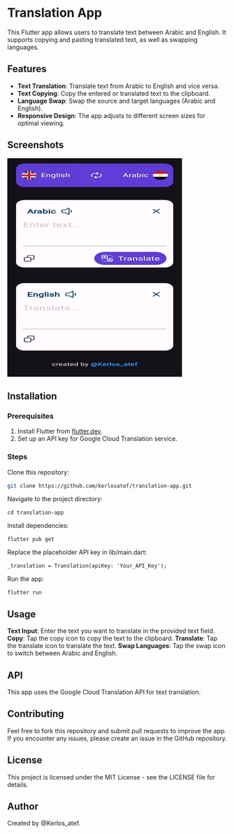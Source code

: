 # Translation App

This Flutter app allows users to translate text between Arabic and English. It supports copying and pasting translated text, as well as swapping languages.

## Features

- **Text Translation**: Translate text from Arabic to English and vice versa.
- **Text Copying**: Copy the entered or translated text to the clipboard.
- **Language Swap**: Swap the source and target languages (Arabic and English).
- **Responsive Design**: The app adjusts to different screen sizes for optimal viewing.

## Screenshots

<img src="assets/screenshots/screenshots2.jpg" width="400" height="500">

## Installation

### Prerequisites

1. Install Flutter from [flutter.dev](https://flutter.dev).
2. Set up an API key for Google Cloud Translation service.

### Steps

Clone this repository:
```bash
git clone https://github.com/kerlosatef/translation-app.git
```
Navigate to the project directory:
```
cd translation-app
```
Install dependencies:
```
flutter pub get
```
Replace the placeholder API key in lib/main.dart:
```
_translation = Translation(apiKey: 'Your_API_Key');
```
Run the app:
```
flutter run
```

## Usage
**Text Input**: Enter the text you want to translate in the provided text field.
**Copy**: Tap the copy icon to copy the text to the clipboard.
**Translate**: Tap the translate icon to translate the text.
**Swap Languages**: Tap the swap icon to switch between Arabic and English.

## API
This app uses the Google Cloud Translation API for text translation.

## Contributing
Feel free to fork this repository and submit pull requests to improve the app. If you encounter any issues, please create an issue in the GitHub repository.

## License
This project is licensed under the MIT License - see the LICENSE file for details.

## Author
Created by @Kerlos_atef.


